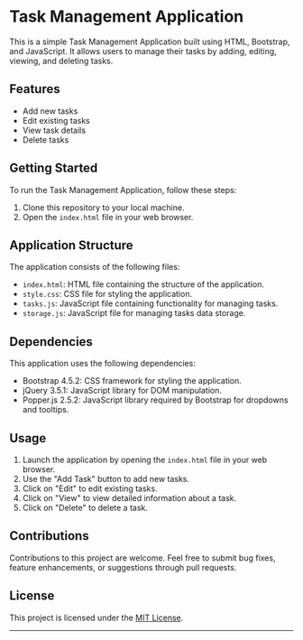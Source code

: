 # Task Management Application

This is a simple Task Management Application built using HTML, Bootstrap, and JavaScript. It allows users to manage their tasks by adding, editing, viewing, and deleting tasks.

## Features

- Add new tasks
- Edit existing tasks
- View task details
- Delete tasks

## Getting Started

To run the Task Management Application, follow these steps:

1. Clone this repository to your local machine.
2. Open the `index.html` file in your web browser.

## Application Structure

The application consists of the following files:

- `index.html`: HTML file containing the structure of the application.
- `style.css`: CSS file for styling the application.
- `tasks.js`: JavaScript file containing functionality for managing tasks.
- `storage.js`: JavaScript file for managing tasks data storage.

## Dependencies

This application uses the following dependencies:

- Bootstrap 4.5.2: CSS framework for styling the application.
- jQuery 3.5.1: JavaScript library for DOM manipulation.
- Popper.js 2.5.2: JavaScript library required by Bootstrap for dropdowns and tooltips.

## Usage

1. Launch the application by opening the `index.html` file in your web browser.
2. Use the "Add Task" button to add new tasks.
3. Click on "Edit" to edit existing tasks.
4. Click on "View" to view detailed information about a task.
5. Click on "Delete" to delete a task.

## Contributions

Contributions to this project are welcome. Feel free to submit bug fixes, feature enhancements, or suggestions through pull requests.

## License

This project is licensed under the [MIT License](LICENSE).

---
